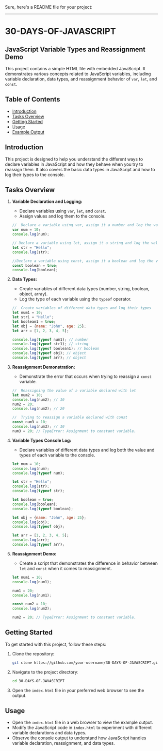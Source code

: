 Sure, here's a README file for your project:

---

# 30-DAYS-OF-JAVASCRIPT
## JavaScript Variable Types and Reassignment Demo

This project contains a simple HTML file with embedded JavaScript. It demonstrates various concepts related to JavaScript variables, including variable declaration, data types, and reassignment behavior of `var`, `let`, and `const`.

## Table of Contents

- [Introduction](#introduction)
- [Tasks Overview](#tasks-overview)
- [Getting Started](#getting-started)
- [Usage](#usage)
- [Example Output](#example-output)

## Introduction

This project is designed to help you understand the different ways to declare variables in JavaScript and how they behave when you try to reassign them. It also covers the basic data types in JavaScript and how to log their types to the console.

## Tasks Overview

1. **Variable Declaration and Logging:**
   - Declare variables using `var`, `let`, and `const`.
   - Assign values and log them to the console.

   ```javascript
   //  Declare a variable using var, assign it a number and log the value to the console
   var num = 10;
   console.log(num);

   // Declare a variable using let, assign it a string and log the value to the console
   let str = "Hello";
   console.log(str);

   //Declare a variable using const, assign it a boolean and log the value to the console
   const boolean = true;
   console.log(boolean);
   ```

2. **Data Types:**
   - Create variables of different data types (number, string, boolean, object, array).
   - Log the type of each variable using the `typeof` operator.

   ```javascript
   //  Create variables of different data types and log their types
   let num1 = 10;
   let str1 = "Hello";
   let boolean1 = true;
   let obj = {name: "John", age: 25};
   let arr = [1, 2, 3, 4, 5];

   console.log(typeof num1); // number
   console.log(typeof str1); // string
   console.log(typeof boolean1); // boolean
   console.log(typeof obj); // object
   console.log(typeof arr); // object
   ```

3. **Reassignment Demonstration:**
   - Demonstrate the error that occurs when trying to reassign a `const` variable.

   ```javascript
   //  Reassigning the value of a variable declared with let
   let num2 = 10;
   console.log(num2); // 10
   num2 = 20;
   console.log(num2); // 20

   //  Trying to reassign a variable declared with const
   const num3 = 10;
   console.log(num3); // 10
   num3 = 20; // TypeError: Assignment to constant variable.
   ```

4. **Variable Types Console Log:**
   - Declare variables of different data types and log both the value and types of each variable to the console.

   ```javascript
   let num = 10;
   console.log(num);
   console.log(typeof num);

   let str = "Hello";
   console.log(str);
   console.log(typeof str);

   let boolean = true;
   console.log(boolean);
   console.log(typeof boolean);

   let obj = {name: "John", age: 25};
   console.log(obj);
   console.log(typeof obj);

   let arr = [1, 2, 3, 4, 5];
   console.log(arr);
   console.log(typeof arr);
   ```

5. **Reassignment Demo:**
   - Create a script that demonstrates the difference in behavior between `let` and `const` when it comes to reassignment.

   ```javascript
   let num1 = 10;
   console.log(num1);

   num1 = 20;
   console.log(num1);

   const num2 = 10;
   console.log(num2);

   num2 = 20; // TypeError: Assignment to constant variable.
   ```

## Getting Started

To get started with this project, follow these steps:

1. Clone the repository:
   ```bash
   git clone https://github.com/your-username/30-DAYS-OF-JAVASCRIPT.git
   ```

2. Navigate to the project directory:
   ```bash
   cd 30-DAYS-OF-JAVASCRIPT
   ```

3. Open the `index.html` file in your preferred web browser to see the output.

## Usage

- Open the `index.html` file in a web browser to view the example output.
- Modify the JavaScript code in `index.html` to experiment with different variable declarations and data types.
- Observe the console output to understand how JavaScript handles variable declaration, reassignment, and data types.



